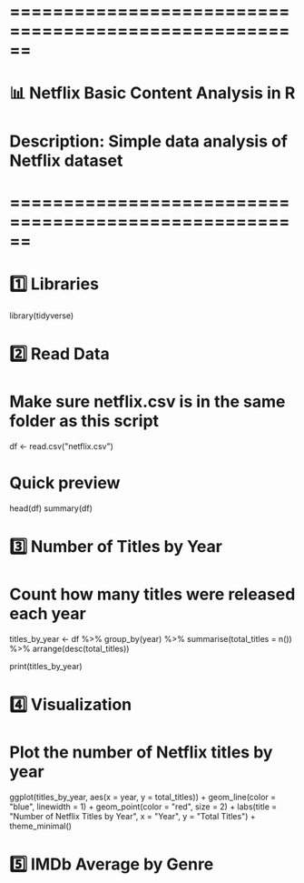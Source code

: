 # ======================================================
# 📊 Netflix Basic Content Analysis in R
# Description: Simple data analysis of Netflix dataset
# ======================================================

# 1️⃣ Libraries
library(tidyverse)

# 2️⃣ Read Data
# Make sure netflix.csv is in the same folder as this script
df <- read.csv("netflix.csv")

# Quick preview
head(df)
summary(df)

# 3️⃣ Number of Titles by Year
# Count how many titles were released each year
titles_by_year <- df %>%
  group_by(year) %>%
  summarise(total_titles = n()) %>%
  arrange(desc(total_titles))

print(titles_by_year)

# 4️⃣ Visualization
# Plot the number of Netflix titles by year
ggplot(titles_by_year, aes(x = year, y = total_titles)) +
  geom_line(color = "blue", linewidth = 1) +
  geom_point(color = "red", size = 2) +
  labs(title = "Number of Netflix Titles by Year",
       x = "Year",
       y = "Total Titles") +
  theme_minimal()

# 5️⃣ IMDb Average by Genre

